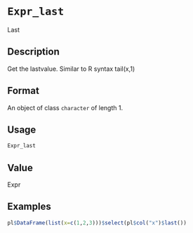 # `Expr_last`

Last


## Description

Get the lastvalue.
 Similar to R syntax tail(x,1)


## Format

An object of class `character` of length 1.


## Usage

```r
Expr_last
```


## Value

Expr


## Examples

```r
pl$DataFrame(list(x=c(1,2,3)))$select(pl$col("x")$last())
```


